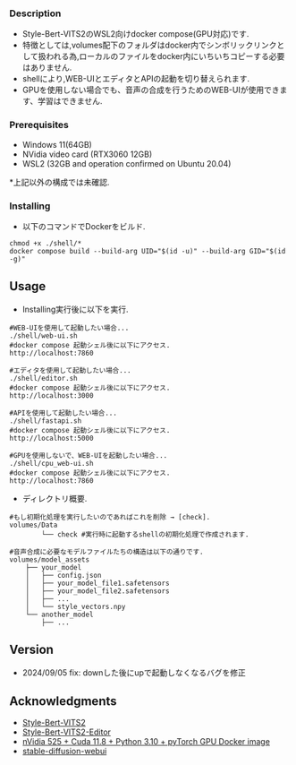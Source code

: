 ### Description
* Style-Bert-VITS2のWSL2向けdocker compose(GPU対応)です.
* 特徴としては,volumes配下のフォルダはdocker内でシンボリックリンクとして扱われる為,ローカルのファイルをdocker内にいちいちコピーする必要はありません.
* shellにより,WEB-UIとエディタとAPIの起動を切り替えられます.
* GPUを使用しない場合でも、音声の合成を行うためのWEB-UIが使用できます、学習はできません.

### Prerequisites

* Windows 11(64GB)
* NVidia video card (RTX3060 12GB)
* WSL2 (32GB and operation confirmed on Ubuntu 20.04)

*上記以外の構成では未確認.

### Installing

* 以下のコマンドでDockerをビルド.
```
chmod +x ./shell/*
docker compose build --build-arg UID="$(id -u)" --build-arg GID="$(id -g)" 
```

## Usage

* Installing実行後に以下を実行.
```
#WEB-UIを使用して起動したい場合...
./shell/web-ui.sh
#docker compose 起動シェル後に以下にアクセス.
http://localhost:7860

#エディタを使用して起動したい場合...
./shell/editor.sh
#docker compose 起動シェル後に以下にアクセス.
http://localhost:3000

#APIを使用して起動したい場合...
./shell/fastapi.sh
#docker compose 起動シェル後に以下にアクセス.
http://localhost:5000

#GPUを使用しないで、WEB-UIを起動したい場合...
./shell/cpu_web-ui.sh
#docker compose 起動シェル後に以下にアクセス.
http://localhost:7860
```

* ディレクトリ概要.
```
#もし初期化処理を実行したいのであればこれを削除 → [check].
volumes/Data
        └── check #実行時に起動するshellの初期化処理で作成されます.

#音声合成に必要なモデルファイルたちの構造は以下の通りです.
volumes/model_assets
    ├── your_model
    │   ├── config.json
    │   ├── your_model_file1.safetensors
    │   ├── your_model_file2.safetensors
    │   ├── ...
    │   └── style_vectors.npy
    └── another_model
        ├── ...
```

## Version

* 2024/09/05 fix: downした後にupで起動しなくなるバグを修正

## Acknowledgments

* [Style-Bert-VITS2](https://github.com/litagin02/Style-Bert-VITS2)
* [Style-Bert-VITS2-Editor](https://github.com/litagin02/Style-Bert-VITS2-Editor)
* [nVidia 525 + Cuda 11.8 + Python 3.10 + pyTorch GPU Docker image](https://dev.to/ordigital/nvidia-525-cuda-118-python-310-pytorch-gpu-docker-image-1l4a)
* [stable-diffusion-webui](https://github.com/AUTOMATIC1111/stable-diffusion-webui) 
